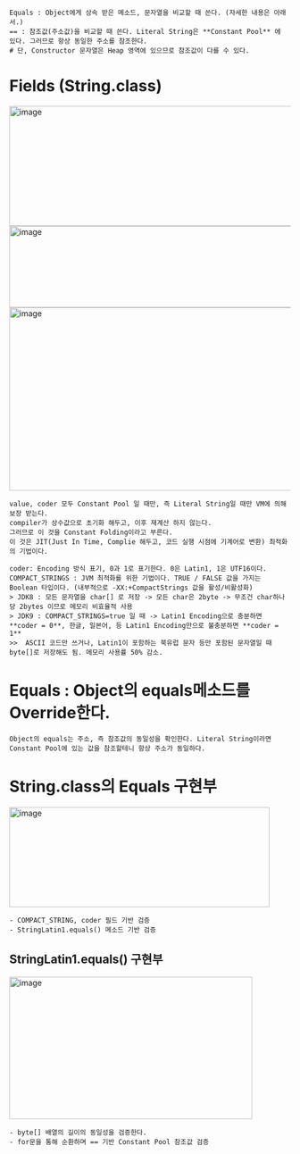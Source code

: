 ```
Equals : Object에게 상속 받은 메소드, 문자열을 비교할 때 쓴다. (자세한 내용은 아래서.)
== : 참조값(주소값)을 비교할 때 쓴다. Literal String은 **Constant Pool** 에 있다. 그러므로 항상 동일한 주소를 참조한다.
# 단, Constructor 문자열은 Heap 영역에 있으므로 참조값이 다를 수 있다.
```
# Fields (String.class)
<div>
<img width="635" height="215" alt="image" src="https://github.com/user-attachments/assets/51728675-f79d-430f-9ee4-d1e286b120c2" /> 
<img width="629" height="146" alt="image" src="https://github.com/user-attachments/assets/99188ecb-8ac5-406a-80b6-946e7a9949b2" />  
<img width="644" height="328" alt="image" src="https://github.com/user-attachments/assets/6aced0dd-db69-4a99-a894-64098a0ed642" />    <br/>

```
value, coder 모두 Constant Pool 일 때만, 즉 Literal String일 때만 VM에 의해 보장 받는다.
compiler가 상수값으로 초기화 해두고, 이후 재계산 하지 않는다.
그러므로 이 것을 Constant Folding이라고 부른다.
이 것은 JIT(Just In Time, Complie 해두고, 코드 실행 시점에 기계어로 변환) 최적화의 기법이다.

coder: Encoding 방식 표기, 0과 1로 표기한다. 0은 Latin1, 1은 UTF16이다.
COMPACT_STRINGS : JVM 최적화를 위한 기법이다. TRUE / FALSE 값을 가지는 Boolean 타입이다. (내부적으로 -XX:+CompactStrings 값을 활성/비활성화)
> JDK8 : 모든 문자열을 char[] 로 저장 -> 모든 char은 2byte -> 무조건 char하나당 2bytes 이므로 메모리 비효율적 사용
> JDK9 : COMPACT_STRINGS=true 일 때 -> Latin1 Encoding으로 충분하면 **coder = 0**, 한글, 일본어, 등 Latin1 Encoding만으로 불충분하면 **coder = 1**
>>  ASCII 코드만 쓰거나, Latin1이 포함하는 북유럽 문자 등만 포함된 문자열일 때 byte[]로 저장해도 됨. 메모리 사용률 50% 감소. 
```

</div>


# Equals : Object의 equals메소드를 Override한다. 
```
Object의 equals는 주소, 즉 참조값의 동일성을 확인한다. Literal String이라면 Constant Pool에 있는 값을 참조할테니 항상 주소가 동일하다.
```

# String.class의 Equals 구현부
<img width="466" height="179" alt="image" src="https://github.com/user-attachments/assets/0237fd83-ab7c-420e-b2c8-7b4a25f12a26" /> <br/>
```
- COMPACT_STRING, coder 필드 기반 검증
- StringLatin1.equals() 메소드 기반 검증
```

## StringLatin1.equals() 구현부
<img width="435" height="255" alt="image" src="https://github.com/user-attachments/assets/37b728f1-a250-49da-b30a-8b54c617ee5c" /> <br/>
```
- byte[] 배열의 길이의 동일성을 검증한다.
- for문을 통해 순환하며 == 기반 Constant Pool 참조값 검증 
```

